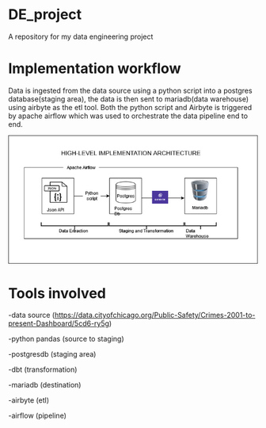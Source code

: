 # DE_project
A repository for my data engineering project



# Implementation workflow
Data is ingested from the data source using a python script into a postgres database(staging area), the data is then sent to mariadb(data warehouse) using airbyte as the etl tool. Both the python script and Airbyte is triggered by apache airflow which was used to orchestrate the data pipeline end to end.


![Architecture](https://github.com/Iyanumanuel/DE_project/blob/main/implementation_architecture.jpg)



# Tools involved
-data source (https://data.cityofchicago.org/Public-Safety/Crimes-2001-to-present-Dashboard/5cd6-ry5g)

-python pandas (source to staging)

-postgresdb (staging area)

-dbt (transformation)

-mariadb (destination)

-airbyte (etl)

-airflow (pipeline)


